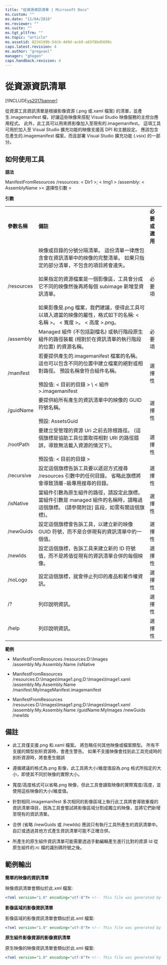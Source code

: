 ```yaml
---
title: "從資源資訊清單 | Microsoft Docs"
ms.custom: ""
ms.date: "11/04/2016"
ms.reviewer: ""
ms.suite: ""
ms.tgt_pltfrm: ""
ms.topic: "article"
ms.assetid: 0234109b-5dcb-4d9d-acb9-a63f8bd5699c
caps.latest.revision: 4
ms.author: "gregvanl"
manager: "ghogen"
caps.handback.revision: 4
---
```

# 從資源資訊清單
[!INCLUDE[vs2017banner](../../code-quality/includes/vs2017banner.md)]

從資源工具資訊清單是根據影像資源 \(.png 或.xaml 檔案\) 的清單，並產生.imagemanifest 檔，好讓這些映像來搭配 Visual Studio 映像服務的主控台應用程式。 此外，此工具可以用來將影像加入至現有的.imagemanifest。 這項工具可用於加入至 Visual Studio 擴充功能的映像支援高 DPI 和主題設定。 應該包含在產生的.imagemanifest 檔案，而且部署 Visual Studio 擴充功能 \(.vsix\) 的一部分。  
  
## 如何使用工具  
 **語法**  
  
 ManifestFromResources \/resources: \< Dir1 \>; \< Img1 \> \/assembly: \< AssemblyName \>\< 選擇性引數 \>  
  
 **引數**  
  
||||  
|-|-|-|  
|**參數名稱**|**備註**|**必要或選用**|  
|\/resources|映像或目錄的分號分隔清單。 這份清單一律應包含會在資訊清單中的映像的完整清單。 如果只指定的部分清單，不包含的項目將會遺失。<br /><br /> 如果指定的資源檔案是一個影像區，工具會分成它不同的映像然後再將每個 subimage 新增至資訊清單。<br /><br /> 如果影像是.png 檔案，我們建議，使得此工具可以填入適當的映像的屬性，格式如下的名稱: \< 名稱 \>。 \< 寬度 \>。 \< 高度 \>.png。|必要項|  
|\/assembly|Managed 組件 \(不包括副檔名\) 或執行階段原生組件的路徑裝載 \(相對於在資訊清單的執行階段的位置\) 的資源名稱。|必要項|  
|\/manifest|若要提供產生的.imagemanifest 檔案的名稱。 這也可以包含不同的位置中建立檔案的絕對或相對路徑。 預設名稱會符合組件名稱。<br /><br /> 預設值: \< 目前的目錄 \> \\ \< 組件 \>.imagemanifest|選擇性|  
|\/guidName|要提供給所有產生的資訊清單中的映像的 GUID 符號名稱。<br /><br /> 預設: AssetsGuid|選擇性|  
|\/rootPath|要建立受管理的資源 Uri 之前去除根路徑。 \(這個旗標是協助工具位置取得相對 URI 的路徑錯誤，導致無法載入資源的情況下\)。<br /><br /> 預設值: \< 目前的目錄 \>|選擇性|  
|\/recursive|設定這個旗標告訴工具要以遞迴方式搜尋 \/resources 引數中的任何目錄。 省略此旗標將會導致頂層\-級專用搜尋的目錄。|選擇性|  
|\/isNative|當組件引數為原生組件的路徑，請設定此旗標。 當組件引數是 managed 組件的名稱時，請略過這個旗標。 \(請參閱附註\] 區段，如需有關這個旗標\)。|選擇性|  
|\/newGuids|設定這個旗標會告訴工具，以建立新的映像 GUID 符號，而不是合併現有的資訊清單中的一個值。|選擇性|  
|\/newIds|設定這個旗標，告訴工具来建立新的 ID 符號值，而不是將值從現有的資訊清單合併的每個映像。|選擇性|  
|\/noLogo|設定這個旗標，就會停止列印的產品和著作權資訊。|選擇性|  
|\/?|列印說明資訊。|選擇性|  
|\/help|列印說明資訊。|選擇性|  
  
 **範例**  
  
-   ManifestFromResources \/resources:D:\\Images \/assembly:My.Assembly.Name \/isNative  
  
-   ManifestFromResources \/resources:D:\\Images\\Image1.png;D:\\Images\\Image1.xaml \/assembly:My.Assembly.Name \/manifest:MyImageManifest.imagemanifest  
  
-   ManifestFromResources \/resources:D:\\Images\\Image1.png;D:\\Images\\Image1.xaml \/assembly:My.Assembly.Name \/guidName:MyImages \/newGuids \/newIds  
  
## 備註  
  
-   此工具僅支援.png 和.xaml 檔案。 將忽略任何其他映像或檔案類型。 所有不支援的類型剖析資源時，會產生警告。 如果不支援映像會找到此工具完成時的剖析資源時，將會產生錯誤  
  
-   遵循建議的格式為.png 影像，此工具將大小\/維度值設為.png 格式所指定的大小，即使其不同於映像的實際大小。  
  
-   寬度\/高度格式可以省略.png 映像，但此工具會讀取映像的實際寬度\/高度，並使用這些映像的大小\/維度值。  
  
-   針對相同.imagemanifest 多次相同的影像區域上執行此工具將會導致重複的資訊清單項目，因為工具會嘗試將影像區域分割成獨立的映像，並將它們新增至現有的資訊清單。  
  
-   合併 \(省略 \/newGuids 或 \/newIds\) 應該只有執行工具所產生的資訊清單中。 自訂或透過其他方式產生資訊清單可能不正確合併。  
  
-   所產生的原生組件資訊清單可能需要透過手動編輯產生進行比對的資源 Id 從原生組件的.rc 檔的識別碼符號之後。  
  
## 範例輸出  
 **簡單的映像的資訊清單**  
  
 映像資訊清單會類似於此.xml 檔案:  
  
```xml  
<?xml version="1.0" encoding="utf-8"?> <!-- This file was generated by the ManifestFromResources tool.--> <!-- Version: 14.0.15197 --> <ImageManifest xmlns:xsi="http://www.w3.org/2001/XMLSchema-instance" xmlns:xsd="http://www.w3.org/2001/XMLSchema" xmlns="http://schemas.microsoft.com/VisualStudio/ImageManifestSchema/2014"> <Symbols> <String Name="Resources" Value="/My.Assembly.Name;Component/Resources/Images" /> <Guid Name="AssetsGuid" Value="{fb41b7ef-6587-480c-aa27-5b559d42cfc9}" /> <ID Name="MyImage" Value="0" /> </Symbols> <Images> <Image Guid="$(AssetsGuid)" ID="$(MyImage)"> <Source Uri="$(Resources)/Xaml/MyImage.xaml" /> <Source Uri="$(Resources)/Png/MyImage.16.16.png"> <Size Value="16" /> </Source> </Image> </Images> <ImageLists /> </ImageManifest>  
```  
  
 **影像區域的影像資訊清單**  
  
 影像區域的影像資訊清單會類似於此.xml 檔案:  
  
```xml  
<?xml version="1.0" encoding="utf-8"?> <!-- This file was generated by the ManifestFromResources tool.--> <!-- Version: 14.0.15197 --> <ImageManifest xmlns:xsi="http://www.w3.org/2001/XMLSchema-instance" xmlns:xsd="http://www.w3.org/2001/XMLSchema" xmlns="http://schemas.microsoft.com/VisualStudio/ImageManifestSchema/2014"> <Symbols> <String Name="Resources" Value="/My.Assembly.Name;Component/Resources/ImageStrip" /> <Guid Name="AssetsGuid" Value="{fb41b7ef-6587-480c-aa27-5b559d42cfc9}" /> <ID Name="MyImageStrip_0" Value="1" /> <ID Name="MyImageStrip_1" Value="2" /> <ID Name="MyImageStrip" Value="3" /> </Symbols> <Images> <Image Guid="$(AssetsGuid)" ID="$(MyImageStrip_0)"> <Source Uri="$(Resources)/MyImageStrip_0.png"> <Size Value="16" /> </Source> </Image> <Image Guid="$(AssetsGuid)" ID="$(MyImageStrip_1)"> <Source Uri="$(Resources)/MyImageStrip_1.png"> <Size Value="16" /> </Source> </Image> </Images> <ImageLists> <ImageList Guid="$(AssetsGuid)" ID="$(MyImageStrip)"> <ContainedImage Guid="$(AssetsGuid)" ID="$(MyImageStrip_0)" /> <ContainedImage Guid="$(AssetsGuid)" ID="$(MyImageStrip_1)" /> </ImageList> </ImageLists> </ImageManifest>  
```  
  
 **原生組件影像資源的影像資訊清單**  
  
 原生映像的映像資訊清單會類似於此.xml 檔案:  
  
```xml  
<?xml version="1.0" encoding="utf-8"?> <!-- This file was generated by the ManifestFromResources tool.--> <!-- Version: 14.0.15198 --> <ImageManifest xmlns:xsi="http://www.w3.org/2001/XMLSchema-instance" xmlns:xsd="http://www.w3.org/2001/XMLSchema" xmlns="http://schemas.microsoft.com/VisualStudio/ImageManifestSchema/2014"> <Symbols> <String Name="Resources" Value="..\Assembly\Folder\My.Assembly.Name" /> <Guid Name="AssetsGuid" Value="{442d8739-efde-46a4-8f29-e3a1e5e7f8b4}" /> <ID Name="MyImage1" Value="0" /> <ID Name="MyImage2" Value="1" /> </Symbols> <Images> <Image Guid="$(AssetsGuid)" ID="$(MyImage1)"> <Source Uri="$(Resources)"> <Size Value="16" /> <NativeResource ID="$(MyImage1)" Type="PNG" /> </Source> </Image> <Image Guid="$(AssetsGuid)" ID="$(MyImage2)"> <Source Uri="$(Resources)"> <Size Value="16" /> <NativeResource ID="$(MyImage2)" Type="PNG" /> </Source> </Image> </Images> <ImageLists /> </ImageManifest>  
```